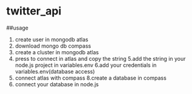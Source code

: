 # twitter_api

##usage 

1. create user in mongodb atlas
2. download mongo db compass
3. create a cluster in mongodb atlas
4. press to connect in atlas and copy the string 
5.add the string in your node.js project in variables.env
6.add your credentials in variables.env(database access)
7. connect atlas with compass
8.create a database in compass
9. connect your database in node.js 

